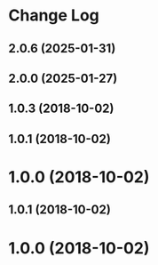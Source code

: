 # Change Log

<a name="2.0.6"></a>

## 2.0.6 (2025-01-31)

<a name="2.0.0"></a>

## 2.0.0 (2025-01-27)

<a name="1.0.3"></a>

## 1.0.3 (2018-10-02)

<a name="1.0.1"></a>

## 1.0.1 (2018-10-02)

<a name="1.0.0"></a>

# 1.0.0 (2018-10-02)

<a name="1.0.1"></a>

## 1.0.1 (2018-10-02)

<a name="1.0.0"></a>

# 1.0.0 (2018-10-02)
